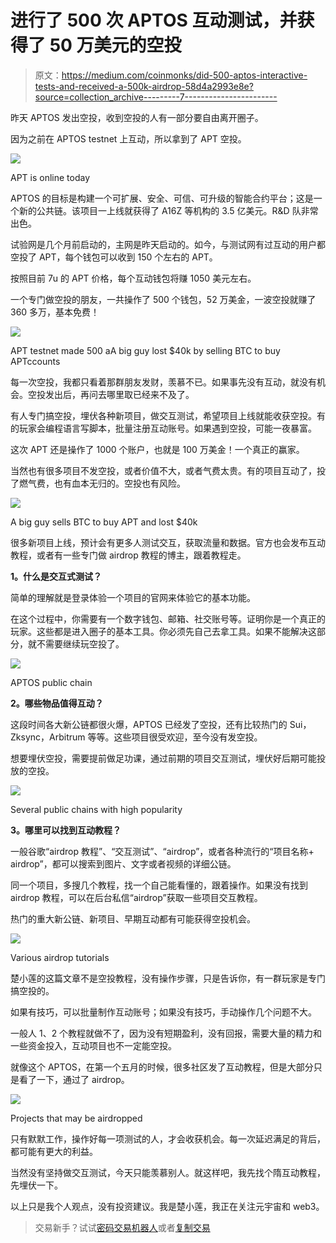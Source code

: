 # 进行了 500 次 APTOS 互动测试，并获得了 50 万美元的空投

> 原文：<https://medium.com/coinmonks/did-500-aptos-interactive-tests-and-received-a-500k-airdrop-58d4a2993e8e?source=collection_archive---------7----------------------->

昨天 APTOS 发出空投，收到空投的人有一部分要自由离开圈子。

因为之前在 APTOS testnet 上互动，所以拿到了 APT 空投。

![](img/0411f582ceb3e5238f5186ad08714cd7.png)

APT is online today

APTOS 的目标是构建一个可扩展、安全、可信、可升级的智能合约平台；这是一个新的公共链。该项目一上线就获得了 A16Z 等机构的 3.5 亿美元。R&D 队非常出色。

试验网是几个月前启动的，主网是昨天启动的。如今，与测试网有过互动的用户都空投了 APT，每个钱包可以收到 150 个左右的 APT。

按照目前 7u 的 APT 价格，每个互动钱包将赚 1050 美元左右。

一个专门做空投的朋友，一共操作了 500 个钱包，52 万美金，一波空投就赚了 360 多万，基本免费！

![](img/86cfbd774d956a90af4464a6ee033a09.png)

APT testnet made 500 aA big guy lost $40k by selling BTC to buy APTccounts

每一次空投，我都只看着那群朋友发财，羡慕不已。如果事先没有互动，就没有机会。空投发出后，再问去哪里取已经来不及了。

有人专门搞空投，埋伏各种新项目，做交互测试，希望项目上线就能收获空投。有的玩家会编程语言写脚本，批量注册互动账号。如果遇到空投，可能一夜暴富。

这次 APT 还是操作了 1000 个账户，也就是 100 万美金！一个真正的赢家。

当然也有很多项目不发空投，或者价值不大，或者气费太贵。有的项目互动了，投了燃气费，也有血本无归的。空投也有风险。

![](img/79afe36174cb46f250f5f69fdc80ed5a.png)

A big guy sells BTC to buy APT and lost $40k

很多新项目上线，预计会有更多人测试交互，获取流量和数据。官方也会发布互动教程，或者有一些专门做 airdrop 教程的博主，跟着教程走。

**1。什么是交互式测试？**

简单的理解就是登录体验一个项目的官网来体验它的基本功能。

在这个过程中，你需要有一个数字钱包、邮箱、社交账号等。证明你是一个真正的玩家。这些都是进入圈子的基本工具。你必须先自己去拿工具。如果不能解决这部分，就不需要继续玩空投了。

![](img/56841aea8d8d8989c74fc3416bcb8f57.png)

APTOS public chain

**2。哪些物品值得互动？**

这段时间各大新公链都很火爆，APTOS 已经发了空投，还有比较热门的 Sui，Zksync，Arbitrum 等等。这些项目很受欢迎，至今没有发空投。

想要埋伏空投，需要提前做足功课，通过前期的项目交互测试，埋伏好后期可能投放的空投。

![](img/cc9ef0d7fc0226a7fbb2362a27021ceb.png)

Several public chains with high popularity

**3。哪里可以找到互动教程？**

一般谷歌“airdrop 教程”、“交互测试”、“airdrop”，或者各种流行的“项目名称+ airdrop”，都可以搜索到图片、文字或者视频的详细公链。

同一个项目，多搜几个教程，找一个自己能看懂的，跟着操作。如果没有找到 airdrop 教程，可以在后台私信“airdrop”获取一些项目交互教程。

热门的重大新公链、新项目、早期互动都有可能获得空投机会。

![](img/b649fb0f2e31b8710643e94aaa841cd1.png)

Various airdrop tutorials

楚小莲的这篇文章不是空投教程，没有操作步骤，只是告诉你，有一群玩家是专门搞空投的。

如果有技巧，可以批量制作互动账号；如果没有技巧，手动操作几个问题不大。

一般人 1、2 个教程就做不了，因为没有短期盈利，没有回报，需要大量的精力和一些资金投入，互动项目也不一定能空投。

就像这个 APTOS，在第一个五月的时候，很多社区发了互动教程，但是大部分只是看了一下，通过了 airdrop。

![](img/a55c774cac7f8301d557e39d41b66cbd.png)

​Projects that may be airdropped

只有默默工作，操作好每一项测试的人，才会收获机会。每一次延迟满足的背后，都可能有更大的利益。

当然没有坚持做交互测试，今天只能羡慕别人。就这样吧，我先找个隋互动教程，先埋伏一下。

以上只是我个人观点，没有投资建议。我是楚小莲，我正在关注元宇宙和 web3。

> 交易新手？试试[密码交易机器人](/coinmonks/crypto-trading-bot-c2ffce8acb2a)或者[复制交易](/coinmonks/top-10-crypto-copy-trading-platforms-for-beginners-d0c37c7d698c)